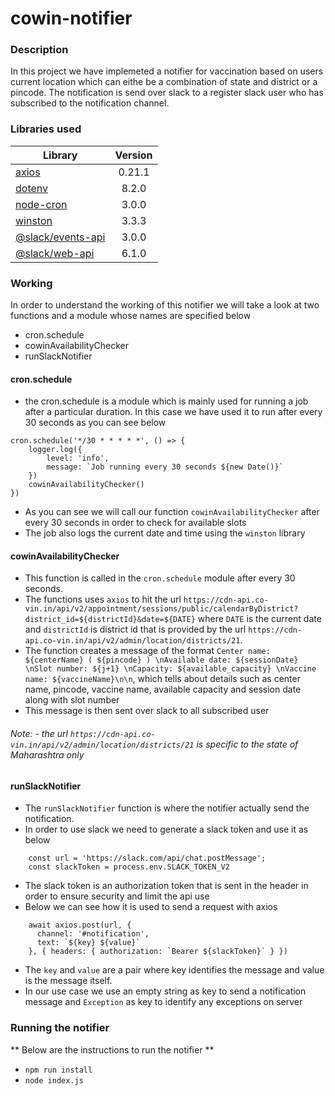 # cowin-notifier

### Description

In this project we have implemeted a notifier for vaccination based on users current location which can eithe be a combination of state and district or a pincode. The notification is send over slack to a register slack user who has subscribed to the notification channel.

### Libraries used

|Library|Version|
|-------|:-----:|
|[axios](https://www.npmjs.com/package/axios)|0.21.1|
|[dotenv](https://www.npmjs.com/package/dotenv)|8.2.0|
|[node-cron](https://www.npmjs.com/package/node-cron)|3.0.0|
|[winston](https://www.npmjs.com/package/winston)|3.3.3|
|[@slack/events-api](https://slack.dev/node-slack-sdk/events-api)|3.0.0|
|[@slack/web-api](https://api.slack.com/web)|6.1.0|

### Working

In order to understand the working of this notifier we will take a look at two functions and a module whose names are specified below

* cron.schedule
* cowinAvailabilityChecker
* runSlackNotifier

#### cron.schedule
- the cron.schedule is a module which is mainly used for running a job after a particular duration. In this case we have used it to run after every 30 seconds as you can see below

```
cron.schedule('*/30 * * * * *', () => {
    logger.log({
        level: 'info',
        message: `Job running every 30 seconds ${new Date()}`
    })
    cowinAvailabilityChecker()
})
```

- As you can see we will call our function `cowinAvailabilityChecker` after every 30 seconds in order to check for available slots 
- The job also logs the current date and time using the `winston` library

#### cowinAvailabilityChecker

- This function is called in the `cron.schedule` module after every 30 seconds.
- The functions uses `axios` to hit the url  `https://cdn-api.co-vin.in/api/v2/appointment/sessions/public/calendarByDistrict?district_id=${districtId}&date=${DATE}` where `DATE` is the current date and `districtId` is district id that is provided by the url `https://cdn-api.co-vin.in/api/v2/admin/location/districts/21`.
- The function creates a message of the format `Center name: ${centerName} ( ${pincode} ) \nAvailable date: ${sessionDate} \nSlot number: ${j+1} \nCapacity: ${available_capacity} \nVaccine name: ${vaccineName}\n\n`, which tells about details such as center name, pincode, vaccine name, available capacity and session date along with slot number
- This message is then sent over slack to all subscribed user

###### Note: - the url `https://cdn-api.co-vin.in/api/v2/admin/location/districts/21` is specific to the state of Maharashtra only

#### runSlackNotifier
- The `runSlackNotifier` function is where the notifier actually send the notification.
- In order to use slack we need to generate a slack token and use it as below
```
    const url = 'https://slack.com/api/chat.postMessage';
    const slackToken = process.env.SLACK_TOKEN_V2
```
- The slack token is an authorization token that is sent in the header in order to ensure security and limit the api use
- Below we can see how it is used to send a request with axios
```
    await axios.post(url, {
      channel: '#notification',
      text: `${key} ${value}`
    }, { headers: { authorization: `Bearer ${slackToken}` } })
```
- The `key` and `value` are a pair where key identifies the message and value is the message itself.
- In our use case we use an empty string as key to send a notification message and `Exception` as key to identify any exceptions on server


### Running the notifier

** Below are the instructions to run the notifier **
- `npm run install`
- `node index.js` 
